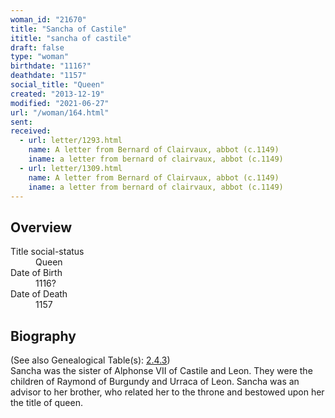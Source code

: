 ```yaml
---
woman_id: "21670"
title: "Sancha of Castile"
ititle: "sancha of castile"
draft: false
type: "woman"
birthdate: "1116?"
deathdate: "1157"
social_title: "Queen"
created: "2013-12-19"
modified: "2021-06-27"
url: "/woman/164.html"
sent:
received:
  - url: letter/1293.html
    name: A letter from Bernard of Clairvaux, abbot (c.1149)
    iname: a letter from bernard of clairvaux, abbot (c.1149)
  - url: letter/1309.html
    name: A letter from Bernard of Clairvaux, abbot (c.1149)
    iname: a letter from bernard of clairvaux, abbot (c.1149)
---
```

<h2 class="mt-4">Overview</h2><dt>Title social-status</dt><dd>Queen</dd><dt>Date of Birth</dt><dd>1116?</dd><dt>Date of Death</dt><dd>1157</dd><h2 class="mt-4">Biography</h2>(See also Genealogical Table(s): <a href="/content/genealogy-burgundy#n164">2.4.3</a>)<br>Sancha was the sister of Alphonse VII of Castile and Leon.  They were the children of Raymond of Burgundy and Urraca of Leon.  Sancha was an advisor to her brother, who related her to the throne and bestowed upon her the title of queen.
